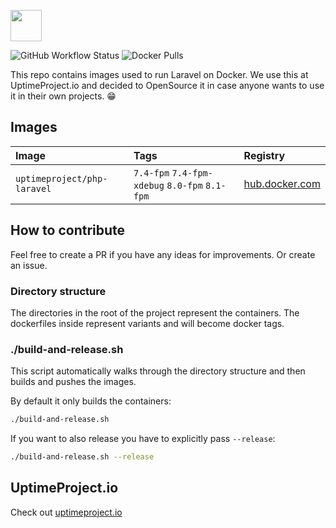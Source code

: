 <a href="https://uptimeproject.io" target="_blank"><img src="https://uptimeproject.io/img/logo.png" height="50px" /></a>

![GitHub Workflow Status](https://github.com/uptimeproject/laravel-docker/actions/workflows/deploy-build.yml/badge.svg)
![Docker Pulls](https://img.shields.io/docker/pulls/uptimeproject/php-laravel)


This repo contains images used to run Laravel on Docker. We use this at UptimeProject.io and decided to OpenSource it
in case anyone wants to use it in their own projects. 😁 

## Images

| Image                       | Tags                                           | Registry | 
|:----------------------------|:-----------------------------------------------|:---------|
| `uptimeproject/php-laravel` | `7.4-fpm` `7.4-fpm-xdebug` `8.0-fpm` `8.1-fpm` | [hub.docker.com](https://hub.docker.com/repository/docker/uptimeproject/php-laravel) |

## How to contribute

Feel free to create a PR if you have any ideas for improvements. Or create an issue.

### Directory structure

The directories in the root of the project represent the containers.
The dockerfiles inside represent variants and will become docker tags. 


### ./build-and-release.sh

This script automatically walks through the directory structure and then builds and pushes the images.

By default it only builds the containers:
```bash
./build-and-release.sh
```

If you want to also release you have to explicitly pass `--release`:
```bash
./build-and-release.sh --release
```

## UptimeProject.io

Check out [uptimeproject.io](https://uptimeproject.io)
